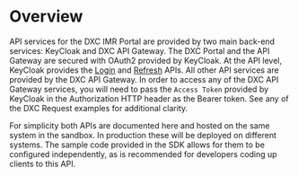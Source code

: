 # Overview
API services for the DXC IMR Portal are provided by two main back-end services: KeyCloak and DXC API Gateway.  The DXC Portal and the API Gateway are secured with OAuth2 provided by KeyCloak.  At the API level, KeyCloak provides the [Login](#api-Authentication-Login) and [Refresh](#api-Authentication-Refresh) APIs.  All other API services are provided by the DXC API Gateway.  In order to access any of the DXC API Gateway services, you will need to pass the `Access Token` provided by KeyCloak in the Authorization HTTP header as the Bearer token.  See any of the DXC Request examples for additional clarity.  

For simplicity both APIs are documented here and hosted on the same system in the sandbox.  In production these will be deployed on different systems.  The sample code provided in the SDK allows for them to be configured independently, as is recommended for developers coding up clients to this API.
